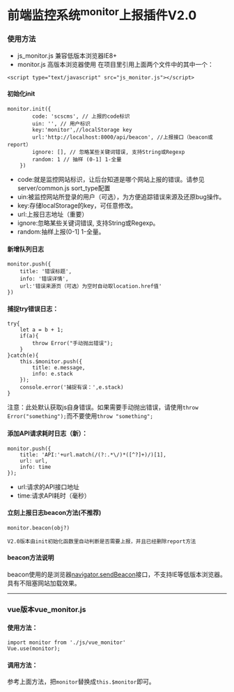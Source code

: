 # 前端监控系统<sup>monitor</sup>上报插件V2.0

### 使用方法

- js_monitor.js 兼容低版本浏览器IE8+
- monitor.js 高版本浏览器使用
在项目里引用上面两个文件中的其中一个：

```
<script type="text/javascript" src="js_monitor.js"></script>
```

#### 初始化init

```
monitor.init({
        code: 'scscms', // 上报的code标识
        uin: '', // 用户标识
        key:'monitor',//localStorage key
        url:'http://localhost:8000/api/beacon', //上报接口（beacon或report）
        ignore: [], // 忽略某些关键词错误, 支持String或Regexp
        random: 1 // 抽样 (0-1] 1-全量
    })
```

- code:就是监控网站标识，让后台知道是哪个网站上报的错误。请参见server/common.js  sort_type配置
- uin:被监控网站所登录的用户（可选），为方便追踪错误来源及还原bug操作。
- key:存储localStorage的key，可任意修改。
- url:上报日志地址（重要）
- ignore:忽略某些关键词错误, 支持String或Regexp。
- random:抽样上报(0-1] 1-全量。

#### 新增队列日志

```
monitor.push({
    title: '错误标题',
    info: '错误详情',
    url:'错误来源页（可选）为空时自动取location.href值'
})
```
#### 捕捉try错误日志：

```
try{
    let a = b + 1;
    if(a){
        throw Error("手动抛出错误");
    }
}catch(e){
    this.$monitor.push({
        title: e.message,
        info: e.stack
    });
    console.error('捕捉有误：',e.stack)
}
```
注意：此处默认获取js自身错误。如果需要手动抛出错误，请使用`throw Error("something");`而不要使用`throw "something";`

#### 添加API请求耗时日志（新）：

```
monitor.push({
	title: 'API:'+url.match(/(?:.*\/)*([^?]+)/)[1],
    url: url,
    info: time
});

```

- url:请求的API接口地址
- time:请求API耗时（毫秒）

#### 立刻上报日志beacon方法(不推荐)

```
monitor.beacon(obj?)
```

`V2.0版本由init初始化函数里自动判断是否需要上报，并且已经删除report方法`

#### beacon方法说明

beacon使用的是浏览器[navigator.sendBeacon](https://developer.mozilla.org/zh-CN/docs/Web/API/Navigator/sendBeacon)接口，不支持IE等低版本浏览器。具有不阻塞网站加载效果。

---

### vue版本vue_monitor.js

#### 使用方法：

```
import monitor from './js/vue_monitor'
Vue.use(monitor);
```

#### 调用方法：

参考上面方法，把`monitor`替换成`this.$monitor`即可。
